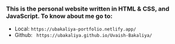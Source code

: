 ### This is the personal website written in HTML & CSS, and JavaScript. To know about me go to:
   - Local: ```https://ubakaliya-portfolio.netlify.app/```
   - Github: ``` https://ubakaliya.github.io/Uvaish-Bakaliya/```
